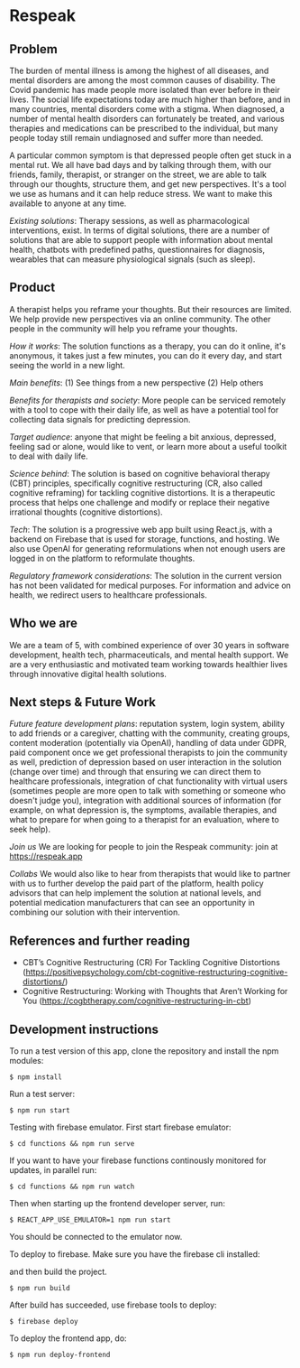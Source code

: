 # Respeak

## Problem

The burden of mental illness is among the highest of all diseases, and mental disorders are among the most common causes of disability. The Covid pandemic has made people more isolated than ever before in their lives. The social life expectations today are much higher than before, and in many countries, mental disorders come with a stigma. When diagnosed, a number of mental health disorders can fortunately be treated, and various therapies and medications can be prescribed to the individual, but many people today still remain undiagnosed and suffer more than needed. 

A particular common symptom is that depressed people often get stuck in a mental rut. We all have bad days and by talking through them, with our friends, family, therapist, or stranger on the street, we are able to talk through our thoughts, structure them, and get new perspectives. It's a tool we use as humans and it can help reduce stress. We want to make this available to anyone at any time. 

*Existing solutions*: Therapy sessions, as well as pharmacological interventions, exist. In terms of digital solutions, there are a number of solutions that are able to support people with information about mental health, chatbots with predefined paths, questionnaires for diagnosis, wearables that can measure physiological signals (such as sleep). 

## Product

A therapist helps you reframe your thoughts. But their resources are limited. We help provide new perspectives via an online community. The other people in the community will help you reframe your thoughts. 

*How it works*: The solution functions as a therapy,  you can do it online, it's anonymous, it takes just a few minutes, you can do it every day, and start seeing the world in a new light.

*Main benefits*: (1) See things from a new perspective (2) Help others

*Benefits for therapists and society*: More people can be serviced remotely with a tool to cope with their daily life, as well as have a potential tool for collecting data signals for predicting depression. 

*Target audience*: anyone that might be feeling a bit anxious, depressed, feeling sad or alone, would like to vent, or learn more about a useful toolkit to deal with daily life. 

*Science behind*: The solution is based on cognitive behavioral therapy (CBT) principles, specifically cognitive restructuring (CR, also called cognitive reframing) for tackling cognitive distortions. It is a therapeutic process that helps one challenge and modify or replace their negative irrational thoughts (cognitive distortions).

*Tech*: The solution is a progressive web app built using React.js, with a backend on Firebase that is used for storage, functions, and hosting. We also use OpenAI for generating reformulations when not enough users are logged in on the platform to reformulate thoughts. 

*Regulatory framework considerations*: The solution in the current version has not been validated for medical purposes. For information and advice on health, we redirect users to healthcare professionals. 

## Who we are

We are a team of 5, with combined experience of over 30 years in software development, health tech, pharmaceuticals, and mental health support. We are a very enthusiastic and motivated team working towards healthier lives through innovative digital health solutions. 

## Next steps & Future Work

*Future feature development plans*: reputation system, login system, ability to add friends or a caregiver, chatting with the community, creating groups, content moderation (potentially via OpenAI), handling of data under GDPR, paid component once we get professional therapists to join the community as well, prediction of depression based on user interaction in the solution (change over time) and through that ensuring we can direct them to healthcare professionals, integration of chat functionality with virtual users (sometimes people are more open to talk with something or someone who doesn't judge you), integration with additional sources of information (for example, on what depression is, the symptoms, available therapies, and what to prepare for when going to a therapist for an evaluation, where to seek help). 

*Join us* We are looking for people to join the Respeak community: join at https://respeak.app

*Collabs* We would also like to hear from therapists that would like to partner with us to further develop the paid part of the platform, health policy advisors that can help implement the solution at national levels, and potential medication manufacturers that can see an opportunity in combining our solution with their intervention. 

## References and further reading

* CBT’s Cognitive Restructuring (CR) For Tackling Cognitive Distortions (https://positivepsychology.com/cbt-cognitive-restructuring-cognitive-distortions/)
* Cognitive Restructuring: Working with Thoughts that Aren’t Working for You (https://cogbtherapy.com/cognitive-restructuring-in-cbt)


## Development instructions

To run a test version of this app, clone the repository and install the npm modules:

```
$ npm install
```

Run a test server:

```
$ npm run start
```

Testing with firebase emulator. First start firebase emulator:

```
$ cd functions && npm run serve
```

If you want to have your firebase functions continously monitored for updates, in parallel run:

```
$ cd functions && npm run watch
```

Then when starting up the frontend developer server, run:

```
$ REACT_APP_USE_EMULATOR=1 npm run start
```

You should be connected to the emulator now.


To deploy to firebase. Make sure you have the firebase cli installed:

and then build the project.
```
$ npm run build
```

After build has succeeded, use firebase tools to deploy:

```
$ firebase deploy
```

To deploy the frontend app, do:
```
$ npm run deploy-frontend
```

